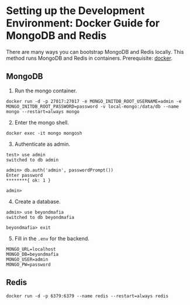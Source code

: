 # Setting up the Development Environment: Docker Guide for MongoDB and Redis

There are many ways you can bootstrap MongoDB and Redis locally. This method runs MongoDB and Redis in containers. Prerequisite: [docker](https://docs.docker.com/get-docker/).

## MongoDB

1. Run the mongo container.

```
docker run -d -p 27017:27017 -e MONGO_INITDB_ROOT_USERNAME=admin -e MONGO_INITDB_ROOT_PASSWORD=password -v local-mongo:/data/db --name mongo --restart=always mongo
```

2. Enter the mongo shell.

```
docker exec -it mongo mongosh
```

3. Authenticate as admin.

```
test> use admin
switched to db admin

admin> db.auth('admin', passwordPrompt())
Enter password
********{ ok: 1 }

admin> 
```

4. Create a database.

```
admin> use beyondmafia
switched to db beyondmafia

beyondmafia> exit
```

5. Fill in the `.env` for the backend.

```
MONGO_URL=localhost
MONGO_DB=beyondmafia
MONGO_USER=admin
MONGO_PW=password
```

## Redis

```
docker run -d -p 6379:6379 --name redis --restart=always redis
```